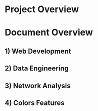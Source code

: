# **Project Overview**

# **Document Overview**

## 1) Web Development

## 2) Data Engineering

## 3) Network Analysis

## 4) Colors Features
